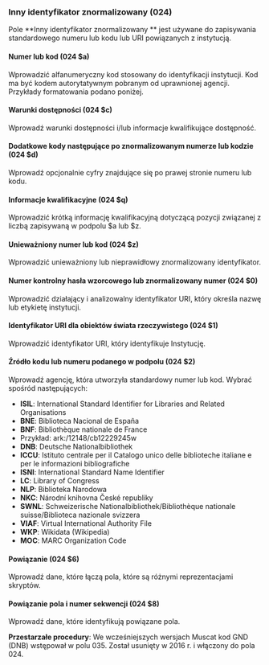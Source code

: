 ### Inny identyfikator znormalizowany (024)

Pole **Inny identyfikator znormalizowany ** jest używane do zapisywania standardowego numeru lub kodu lub URI powiązanych z instytucją.

#### Numer lub kod (024 $a)

Wprowadzić alfanumeryczny kod stosowany do identyfikacji instytucji. Kod ma być kodem autorytatywnym pobranym od uprawnionej agencji. Przykłady formatowania podano poniżej.

#### Warunki dostępności (024 $c)

Wprowadź warunki dostępności i/lub informacje kwalifikujące dostępność.

#### Dodatkowe kody następujące po znormalizowanym numerze lub kodzie (024 $d)

Wprowadź opcjonalnie cyfry znajdujące się po prawej stronie numeru lub kodu.

#### Informacje kwalifikacyjne (024 $q)

Wprowadzić krótką informację kwalifikacyjną dotyczącą pozycji związanej z liczbą zapisywaną w podpolu $a lub $z.

#### Unieważniony numer lub kod (024 $z)

Wprowadzić unieważniony lub nieprawidłowy znormalizowany identyfikator.

#### Numer kontrolny hasła wzorcowego lub znormalizowany numer (024 $0)

Wprowadzić działający i analizowalny identyfikator URI, który określa nazwę lub etykietę instytucji.

#### Identyfikator URI dla obiektów świata rzeczywistego (024 $1)

Wprowadzić identyfikator URI, który identyfikuje Instytucję.

#### Źródło kodu lub numeru podanego w podpolu (024 $2)

Wprowadź agencję, która utworzyła standardowy numer lub kod. Wybrać spośród następujących:

- **ISIL**: International Standard Identifier for Libraries and Related Organisations
- **BNE**: Biblioteca Nacional de España
- **BNF**: Bibliothèque nationale de France
 - Przykład: ark:/12148/cb12229245w
- **DNB**: Deutsche Nationalbibliothek
- **ICCU**: Istituto centrale per il Catalogo unico delle biblioteche italiane e per le informazioni bibliografiche
- **ISNI**: International Standard Name Identifier
- **LC**: Library of Congress
- **NLP**: Biblioteka Narodowa
- **NKC**: Národní knihovna České republiky
- **SWNL**: Schweizerische Nationalbibliothek/Bibliothèque nationale suisse/Biblioteca nazionale svizzera
- **VIAF**: Virtual International Authority File
- **WKP**: Wikidata (Wikipedia)
- **MOC**: MARC Organization Code

#### Powiązanie (024 $6)

Wprowadź dane, które łączą pola, które są różnymi reprezentacjami skryptów.

#### Powiązanie pola i numer sekwencji (024 $8)

Wprowadź dane, które identyfikują powiązane pola.

**Przestarzałe procedury**: We wcześniejszych wersjach Muscat kod GND (DNB) wstępował w polu 035. Został usunięty w 2016 r. i włączony do pola 024.
